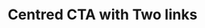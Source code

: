 ---
title: Centred CTA with Two links
category: Marketing
paid: true
isActive: true
ltr: {"react":{"jsxCss":[],"jsxTail":[{"label":"App.jsx","code":"export default () => {\n    return (\n        <section className=\"py-14\">\n            <div className=\"max-w-screen-xl mx-auto px-4 md:text-center md:px-8\">\n                <div className=\"max-w-xl md:mx-auto\">\n                    <h3 className=\"text-gray-800 text-3xl font-semibold sm:text-4xl\">\n                        Build the future with us\n                    </h3>\n                    <p className=\"mt-3 text-gray-600\">\n                        Duis aute irure dolor in reprehenderit in voluptate velit esse cillum dolore eu fugiat nulla pariatur excepteur sint occaecat cupidatat non proident.\n                    </p>\n                </div>\n                <div className=\"flex gap-3 items-center mt-4 md:justify-center\">\n                    <a href=\"javascript:void(0)\" className=\"inline-block py-2 px-4 text-white font-medium bg-gray-800 duration-150 hover:bg-gray-700 active:bg-gray-900 rounded-lg shadow-md hover:shadow-none\">\n                        Get started\n                    </a>\n                    <a href=\"javascript:void(0)\" className=\"inline-block py-2 px-4 text-gray-800 font-medium duration-150 border hover:bg-gray-50 active:bg-gray-100 rounded-lg\">\n                        Learn more\n                    </a>\n                </div>\n            </div>\n        </section>\n    )\n}"}]},"vue":{"vueCss":[],"vueTail":[]},"preview":"function App() {\n  return /*#__PURE__*/React.createElement(\"section\", {\n    className: \"py-14\"\n  }, /*#__PURE__*/React.createElement(\"div\", {\n    className: \"max-w-screen-xl mx-auto px-4 md:text-center md:px-8\"\n  }, /*#__PURE__*/React.createElement(\"div\", {\n    className: \"max-w-xl md:mx-auto\"\n  }, /*#__PURE__*/React.createElement(\"h3\", {\n    className: \"text-gray-800 text-3xl font-semibold sm:text-4xl\"\n  }, \"Build the future with us\"), /*#__PURE__*/React.createElement(\"p\", {\n    className: \"mt-3 text-gray-600\"\n  }, \"Duis aute irure dolor in reprehenderit in voluptate velit esse cillum dolore eu fugiat nulla pariatur excepteur sint occaecat cupidatat non proident.\")), /*#__PURE__*/React.createElement(\"div\", {\n    className: \"flex gap-3 items-center mt-4 md:justify-center\"\n  }, /*#__PURE__*/React.createElement(\"a\", {\n    href: \"javascript:void(0)\",\n    className: \"inline-block py-2 px-4 text-white font-medium bg-gray-800 duration-150 hover:bg-gray-700 active:bg-gray-900 rounded-lg shadow-md hover:shadow-none\"\n  }, \"Get started\"), /*#__PURE__*/React.createElement(\"a\", {\n    href: \"javascript:void(0)\",\n    className: \"inline-block py-2 px-4 text-gray-800 font-medium duration-150 border hover:bg-gray-50 active:bg-gray-100 rounded-lg\"\n  }, \"Learn more\"))));\n}"}
rtl: {"vue":{"vueTail":[],"vueCss":[]},"preview":"function App() {\n  return /*#__PURE__*/React.createElement(\"section\", {\n    className: \"py-14\"\n  }, /*#__PURE__*/React.createElement(\"div\", {\n    className: \"max-w-screen-xl mx-auto px-4 md:text-center md:px-8\"\n  }, /*#__PURE__*/React.createElement(\"div\", {\n    className: \"max-w-xl md:mx-auto\"\n  }, /*#__PURE__*/React.createElement(\"h3\", {\n    className: \"text-gray-800 text-3xl font-semibold sm:text-4xl\"\n  }, \"\\u0627\\u0628\\u0646\\u064A \\u0627\\u0644\\u0645\\u0633\\u062A\\u0642\\u0628\\u0644 \\u0645\\u0639\\u0646\\u0627\"), /*#__PURE__*/React.createElement(\"p\", {\n    className: \"mt-3 text-gray-600\"\n  }, \"\\u0647\\u0646\\u0627\\u0643 \\u062D\\u0642\\u064A\\u0642\\u0629 \\u0645\\u062B\\u0628\\u062A\\u0629 \\u0645\\u0646\\u0630 \\u0632\\u0645\\u0646 \\u0637\\u0648\\u064A\\u0644 \\u0648\\u0647\\u064A \\u0623\\u0646 \\u0627\\u0644\\u0645\\u062D\\u062A\\u0648\\u0649 \\u0627\\u0644\\u0645\\u0642\\u0631\\u0648\\u0621 \\u0644\\u0635\\u0641\\u062D\\u0629 \\u0645\\u0627 \\u0633\\u064A\\u0644\\u0647\\u064A \\u0627\\u0644\\u0642\\u0627\\u0631\\u0626 \\u0639\\u0646 \\u0627\\u0644\\u062A\\u0631\\u0643\\u064A\\u0632 \\u0639\\u0644\\u0649 \\u0627\\u0644\\u0634\\u0643\\u0644 \\u0627\\u0644\\u062E\\u0627\\u0631\\u062C\\u064A \\u0644\\u0644\\u0646\\u0635 \\u0623\\u0648 \\u0634\\u0643\\u0644 \\u062A\\u0648\\u0636\\u0639 \\u0627\\u0644\\u0641\\u0642\\u0631\\u0627\\u062A \\u0641\\u064A \\u0627\\u0644\\u0635\\u0641\\u062D\\u0629 \\u0627\\u0644\\u062A\\u064A \\u064A\\u0642\\u0631\\u0623\\u0647\\u0627.\")), /*#__PURE__*/React.createElement(\"div\", {\n    className: \"flex gap-3 items-center mt-4 md:justify-center\"\n  }, /*#__PURE__*/React.createElement(\"a\", {\n    href: \"javascript:void(0)\",\n    className: \"inline-block py-2 px-4 text-white font-medium bg-gray-800 duration-150 hover:bg-gray-700 active:bg-gray-900 rounded-lg shadow-md hover:shadow-none\"\n  }, \"\\u062F\\u0639\\u0646\\u0627 \\u0646\\u0628\\u062F\\u0621\"), /*#__PURE__*/React.createElement(\"a\", {\n    href: \"javascript:void(0)\",\n    className: \"inline-block py-2 px-4 text-gray-800 font-medium duration-150 border hover:bg-gray-50 active:bg-gray-100 rounded-lg\"\n  }, \"\\u0645\\u0639\\u0631\\u0641\\u0629 \\u0627\\u0644\\u0645\\u0632\\u064A\\u062F\"))));\n}","react":{"jsxCss":[],"jsxTail":[{"label":"App.jsx","code":"export default () => {\n    return (\n        <section className=\"py-14\">\n            <div className=\"max-w-screen-xl mx-auto px-4 md:text-center md:px-8\">\n                <div className=\"max-w-xl md:mx-auto\">\n                    <h3 className=\"text-gray-800 text-3xl font-semibold sm:text-4xl\">\n                        ابني المستقبل معنا\n                    </h3>\n                    <p className=\"mt-3 text-gray-600\">\n                        هناك حقيقة مثبتة منذ زمن طويل وهي أن المحتوى المقروء لصفحة ما سيلهي القارئ عن التركيز على الشكل الخارجي للنص أو شكل توضع الفقرات في الصفحة التي يقرأها.\n                    </p>\n                </div>\n                <div className=\"flex gap-3 items-center mt-4 md:justify-center\">\n                    <a href=\"javascript:void(0)\" className=\"inline-block py-2 px-4 text-white font-medium bg-gray-800 duration-150 hover:bg-gray-700 active:bg-gray-900 rounded-lg shadow-md hover:shadow-none\">\n                        دعنا نبدء\n                    </a>\n                    <a href=\"javascript:void(0)\" className=\"inline-block py-2 px-4 text-gray-800 font-medium duration-150 border hover:bg-gray-50 active:bg-gray-100 rounded-lg\">\n                        معرفة المزيد\n                    </a>\n                </div>\n            </div>\n        </section>\n    )\n}"}]}}
slug: /cta-sections
id: fa34953d-8775-49a0-8bb8-89d412ecb171
created_at: 1670158839096
---